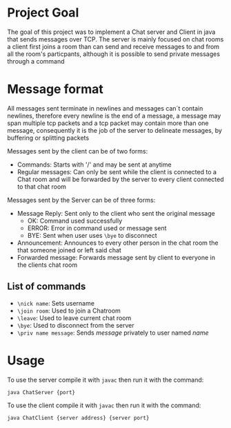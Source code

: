 # Project Goal
The goal of this project was to implement a Chat server and Client in java that sends messages over TCP. The server is mainly focused on chat rooms a client first joins a room than can send and receive messages to and from all the room's particpants, although it is possible to send private messages through a command
# Message format
All messages sent terminate in newlines and messages can´t contain newlines, therefore every newline is the end of a message, a message may span multiple tcp packets and a tcp packet may contain more than one message, consequently it is the job of the server to delineate messages, by buffering or splitting packets 

Messages sent by the client can be of two forms:
 - Commands: Starts with '/' and may be sent at anytime
 - Regular messages: Can only be sent while the client is connected to a Chat room and will be forwarded by the server to every client connected to that chat room

Messages sent by the Server can be of three forms:
  - Message Reply: Sent only to the client who sent the original message 
    - OK: Command used successfully
    - ERROR: Error in command used or message sent
    - BYE: Sent when user uses ``\bye`` to disconnect  
  - Announcement: Announces to every other person in the chat room the that someone joined or left said chat
  - Forwarded message: Forwards message sent by client to everyone in the clients chat room
## List of commands
  - ``\nick name``: Sets username
  - ``\join room``: Used to join a Chatroom
  - ``\leave``: Used to leave current chat room
  - ``\bye``: Used to disconnect from the server
  - ``\priv name message``: Sends *message* privately to user named *name*
# Usage
To use the server compile it with ``javac`` then run it with the command:
```
java ChatServer {port}
```
To use the client compile it with ``javac`` then run it with the command:
```
java ChatClient {server address} {server port}
```
